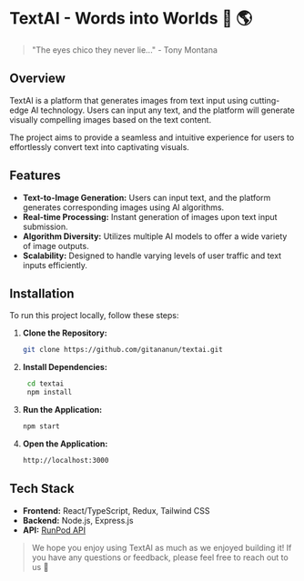 # TextAI - Words into Worlds 💬 🌎

> "The eyes chico they never lie..." - Tony Montana

## Overview

TextAI is a platform that generates images from text input using cutting-edge AI technology. Users can input any text, and the platform will generate visually compelling images based on the text content.

The project aims to provide a seamless and intuitive experience for users to effortlessly convert text into captivating visuals.

## Features

- **Text-to-Image Generation:** Users can input text, and the platform generates corresponding images using AI algorithms.
- **Real-time Processing:** Instant generation of images upon text input submission.
- **Algorithm Diversity:** Utilizes multiple AI models to offer a wide variety of image outputs.
- **Scalability:** Designed to handle varying levels of user traffic and text inputs efficiently.

## Installation

To run this project locally, follow these steps:

1. **Clone the Repository:**
   ```bash
   git clone https://github.com/gitananun/textai.git
   ```
2. **Install Dependencies:**
   ```bash
    cd textai
    npm install
   ```
3. **Run the Application:**
   ```bash
   npm start
   ```
4. **Open the Application:**
   ```bash
   http://localhost:3000
   ```

## Tech Stack

- **Frontend:** React/TypeScript, Redux, Tailwind CSS
- **Backend:** Node.js, Express.js
- **API:** [RunPod API](https://docs.runpod.io/reference/stable-diffusion-v1)

> We hope you enjoy using TextAI as much as we enjoyed building it! If you have any questions or feedback, please feel free to reach out to us 🤩
